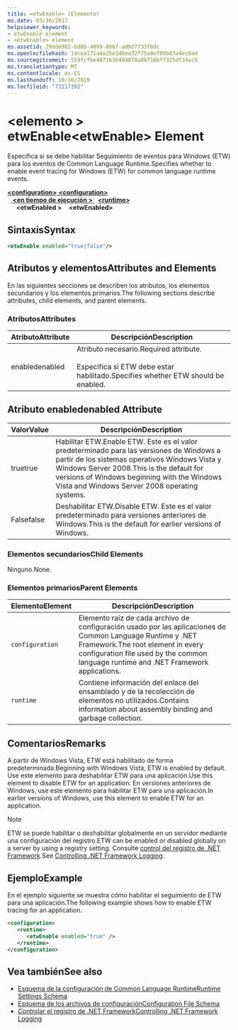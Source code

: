 ```yaml
---
title: <etwEnable> (Elemento)
ms.date: 03/30/2017
helpviewer_keywords:
- etwEnable element
- <etwEnable> element
ms.assetid: 29dde982-6d8b-4099-8867-ad0d7733f6dc
ms.openlocfilehash: 14cea171a4a25e148ea32f75a8ef09b83a4ec8ad
ms.sourcegitcommit: 559fcfbe4871636494870a8b716bf7325df34ac5
ms.translationtype: MT
ms.contentlocale: es-ES
ms.lasthandoff: 10/30/2019
ms.locfileid: "73117392"
---
```

# <a name="etwenable-element"></a><span data-ttu-id="04b82-102">\<elemento > etwEnable</span><span class="sxs-lookup"><span data-stu-id="04b82-102">\<etwEnable> Element</span></span>
<span data-ttu-id="04b82-103">Especifica si se debe habilitar Seguimiento de eventos para Windows (ETW) para los eventos de Common Language Runtime.</span><span class="sxs-lookup"><span data-stu-id="04b82-103">Specifies whether to enable event tracing for Windows (ETW) for common language runtime events.</span></span>  
  
<span data-ttu-id="04b82-104">[ **\<configuration>** ](../configuration-element.md)</span><span class="sxs-lookup"><span data-stu-id="04b82-104">[**\<configuration>**](../configuration-element.md)</span></span>\
<span data-ttu-id="04b82-105">&nbsp;&nbsp;[ **\<en tiempo de ejecución >** ](runtime-element.md)</span><span class="sxs-lookup"><span data-stu-id="04b82-105">&nbsp;&nbsp;[**\<runtime>**](runtime-element.md)</span></span>\
<span data-ttu-id="04b82-106">&nbsp;&nbsp;&nbsp;&nbsp; **\<etwEnabled >**</span><span class="sxs-lookup"><span data-stu-id="04b82-106">&nbsp;&nbsp;&nbsp;&nbsp;**\<etwEnabled>**</span></span>  
  
## <a name="syntax"></a><span data-ttu-id="04b82-107">Sintaxis</span><span class="sxs-lookup"><span data-stu-id="04b82-107">Syntax</span></span>  
  
```xml  
<etwEnable enabled="true|false"/>  
```  
  
## <a name="attributes-and-elements"></a><span data-ttu-id="04b82-108">Atributos y elementos</span><span class="sxs-lookup"><span data-stu-id="04b82-108">Attributes and Elements</span></span>  
 <span data-ttu-id="04b82-109">En las siguientes secciones se describen los atributos, los elementos secundarios y los elementos primarios.</span><span class="sxs-lookup"><span data-stu-id="04b82-109">The following sections describe attributes, child elements, and parent elements.</span></span>  
  
### <a name="attributes"></a><span data-ttu-id="04b82-110">Atributos</span><span class="sxs-lookup"><span data-stu-id="04b82-110">Attributes</span></span>  
  
|<span data-ttu-id="04b82-111">Atributo</span><span class="sxs-lookup"><span data-stu-id="04b82-111">Attribute</span></span>|<span data-ttu-id="04b82-112">Descripción</span><span class="sxs-lookup"><span data-stu-id="04b82-112">Description</span></span>|  
|---------------|-----------------|  
|<span data-ttu-id="04b82-113">enabled</span><span class="sxs-lookup"><span data-stu-id="04b82-113">enabled</span></span>|<span data-ttu-id="04b82-114">Atributo necesario.</span><span class="sxs-lookup"><span data-stu-id="04b82-114">Required attribute.</span></span><br /><br /> <span data-ttu-id="04b82-115">Especifica si ETW debe estar habilitado.</span><span class="sxs-lookup"><span data-stu-id="04b82-115">Specifies whether ETW should be enabled.</span></span>|  
  
## <a name="enabled-attribute"></a><span data-ttu-id="04b82-116">Atributo enabled</span><span class="sxs-lookup"><span data-stu-id="04b82-116">enabled Attribute</span></span>  
  
|<span data-ttu-id="04b82-117">Valor</span><span class="sxs-lookup"><span data-stu-id="04b82-117">Value</span></span>|<span data-ttu-id="04b82-118">Descripción</span><span class="sxs-lookup"><span data-stu-id="04b82-118">Description</span></span>|  
|-----------|-----------------|  
|<span data-ttu-id="04b82-119">true</span><span class="sxs-lookup"><span data-stu-id="04b82-119">true</span></span>|<span data-ttu-id="04b82-120">Habilitar ETW.</span><span class="sxs-lookup"><span data-stu-id="04b82-120">Enable ETW.</span></span> <span data-ttu-id="04b82-121">Este es el valor predeterminado para las versiones de Windows a partir de los sistemas operativos Windows Vista y Windows Server 2008.</span><span class="sxs-lookup"><span data-stu-id="04b82-121">This is the default for versions of Windows beginning with the Windows Vista and Windows Server 2008 operating systems.</span></span>|  
|<span data-ttu-id="04b82-122">False</span><span class="sxs-lookup"><span data-stu-id="04b82-122">false</span></span>|<span data-ttu-id="04b82-123">Deshabilitar ETW.</span><span class="sxs-lookup"><span data-stu-id="04b82-123">Disable ETW.</span></span> <span data-ttu-id="04b82-124">Este es el valor predeterminado para versiones anteriores de Windows.</span><span class="sxs-lookup"><span data-stu-id="04b82-124">This is the default for earlier versions of Windows.</span></span>|  
  
### <a name="child-elements"></a><span data-ttu-id="04b82-125">Elementos secundarios</span><span class="sxs-lookup"><span data-stu-id="04b82-125">Child Elements</span></span>  
 <span data-ttu-id="04b82-126">Ninguno.</span><span class="sxs-lookup"><span data-stu-id="04b82-126">None.</span></span>  
  
### <a name="parent-elements"></a><span data-ttu-id="04b82-127">Elementos primarios</span><span class="sxs-lookup"><span data-stu-id="04b82-127">Parent Elements</span></span>  
  
|<span data-ttu-id="04b82-128">Elemento</span><span class="sxs-lookup"><span data-stu-id="04b82-128">Element</span></span>|<span data-ttu-id="04b82-129">Descripción</span><span class="sxs-lookup"><span data-stu-id="04b82-129">Description</span></span>|  
|-------------|-----------------|  
|`configuration`|<span data-ttu-id="04b82-130">Elemento raíz de cada archivo de configuración usado por las aplicaciones de Common Language Runtime y .NET Framework.</span><span class="sxs-lookup"><span data-stu-id="04b82-130">The root element in every configuration file used by the common language runtime and .NET Framework applications.</span></span>|  
|`runtime`|<span data-ttu-id="04b82-131">Contiene información del enlace del ensamblado y de la recolección de elementos no utilizados.</span><span class="sxs-lookup"><span data-stu-id="04b82-131">Contains information about assembly binding and garbage collection.</span></span>|  
  
## <a name="remarks"></a><span data-ttu-id="04b82-132">Comentarios</span><span class="sxs-lookup"><span data-stu-id="04b82-132">Remarks</span></span>  
 <span data-ttu-id="04b82-133">A partir de Windows Vista, ETW está habilitado de forma predeterminada.</span><span class="sxs-lookup"><span data-stu-id="04b82-133">Beginning with Windows Vista, ETW is enabled by default.</span></span> <span data-ttu-id="04b82-134">Use este elemento para deshabilitar ETW para una aplicación.</span><span class="sxs-lookup"><span data-stu-id="04b82-134">Use this element to disable ETW for an application.</span></span> <span data-ttu-id="04b82-135">En versiones anteriores de Windows, use este elemento para habilitar ETW para una aplicación.</span><span class="sxs-lookup"><span data-stu-id="04b82-135">In earlier versions of Windows, use this element to enable ETW for an application.</span></span>  
  
> [!NOTE]
> <span data-ttu-id="04b82-136">ETW se puede habilitar o deshabilitar globalmente en un servidor mediante una configuración del registro.</span><span class="sxs-lookup"><span data-stu-id="04b82-136">ETW can be enabled or disabled globally on a server by using a registry setting.</span></span> <span data-ttu-id="04b82-137">Consulte [control del registro de .NET Framework](../../../performance/controlling-logging.md).</span><span class="sxs-lookup"><span data-stu-id="04b82-137">See [Controlling .NET Framework Logging](../../../performance/controlling-logging.md).</span></span>  
  
## <a name="example"></a><span data-ttu-id="04b82-138">Ejemplo</span><span class="sxs-lookup"><span data-stu-id="04b82-138">Example</span></span>  
 <span data-ttu-id="04b82-139">En el ejemplo siguiente se muestra cómo habilitar el seguimiento de ETW para una aplicación.</span><span class="sxs-lookup"><span data-stu-id="04b82-139">The following example shows how to enable ETW tracing for an application.</span></span>  
  
```xml  
<configuration>  
   <runtime>  
      <etwEnable enabled="true" />  
   </runtime>  
</configuration>  
```  
  
## <a name="see-also"></a><span data-ttu-id="04b82-140">Vea también</span><span class="sxs-lookup"><span data-stu-id="04b82-140">See also</span></span>

- [<span data-ttu-id="04b82-141">Esquema de la configuración de Common Language Runtime</span><span class="sxs-lookup"><span data-stu-id="04b82-141">Runtime Settings Schema</span></span>](index.md)
- [<span data-ttu-id="04b82-142">Esquema de los archivos de configuración</span><span class="sxs-lookup"><span data-stu-id="04b82-142">Configuration File Schema</span></span>](../index.md)
- [<span data-ttu-id="04b82-143">Controlar el registro de .NET Framework</span><span class="sxs-lookup"><span data-stu-id="04b82-143">Controlling .NET Framework Logging</span></span>](../../../performance/controlling-logging.md)
